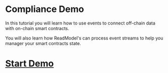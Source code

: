 # Compliance Demo

In this tutorial you will learn how to use events to connect off-chain data with on-chain smart contracts.

You will also learn how ReadModel's can process event streams to help you manager your smart contracts state.

# [Start Demo](https://github.com/transmute-industries/transmute/tree/master/packages/transmute-compliance-demo)
